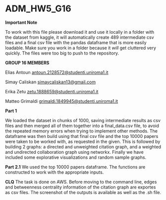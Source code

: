 # ADM_HW5_G16

**Important Note**

To work with this file please download it and use it locally in a folder with the dataset from kaggle, it will automatically create 489 intermediate csv files and a final csv file with the pandas dataframe that is more easily loadable. Make sure you work in a folder because it *will* get cluttered very quickly. The files were too big to push to the repository.

**GROUP 16 MEMBERS**

Elias Antoun       antoun.2128572@studenti.uniroma1.it

Simay Caliskan     simaycaliskan13@gmail.com

Erika Zetu         zetu.1888659@studenti.uniroma1.it

Matteo Grimaldi    grimaldi.1849945@studenti.uniroma1.it

**Part 1**

We loaded the dataset in chunks of 1000, saving intermediate results as csv files and then merged all of them together into a final_data.csv file, to avoid the repeated memory errors when trying to implement other methods. The dataframe was then build using that final csv file and the top 10000 papers were taken to be worked with, as requested in the given. This is followed by building 2 graphs: a directed and unweighted citation graph, and a weighted and undirected collaboration graph using networkx. Finally we have included some explorative visualizations and random sample graphs.

**Part 2.1**
We used the top 10000 papers dataframe. The functions are constructed to work with the appropriate inputs.

**CLQ**
The task is done on AWS. Before moving to the command line, edges and betweenness centrality information of the citation graph are exportes as csv files. The screenshot of the outputs is available as well as the .sh file.

